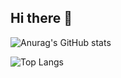 ## Hi there 👋

![Anurag's GitHub stats](https://github-readme-stats.vercel.app/api?username=whalesea1314)

![Top Langs](https://github-readme-stats.vercel.app/api/top-langs/?username=whalesea1314)
